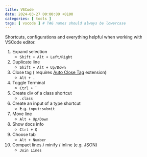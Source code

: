 ```yaml
---
title: VSCode
date: 2024-03-27 00:00:00 +0100
categories: [ tools ]
tags: [ vscode ] # TAG names should always be lowercase
---
```


Shortcuts, configurations and everything helpful when working with VSCode editor.

1. Expand selection
    - `Shift + Alt + Left/Right`
2. Duplicate line
    - `Shift + Alt + Up/Down`
3. Close tag (
   requires [Auto Close Tag](https://marketplace.visualstudio.com/items?itemName=formulahendry.auto-close-tag)
   extension)
    - `Alt + .`
4. Toggle Terminal
    - `` Ctrl + `  ``
5. Create div of a class shortcut
    - `.class`
6. Create an input of a type shortcut
    - E.g. `input:submit`
7. Move line
    - `Alt + Up/Down`
8. Show docs info
    - `Ctrl + Q`
9. Choose tab
    - `Alt + Number`
10. Compact lines / minify / inline (e.g. JSON)
    - `Join Lines`
